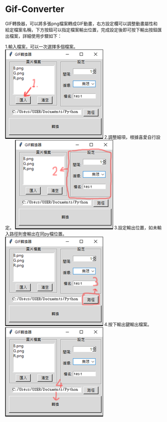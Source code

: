 # Gif-Converter

GIF轉換器，可以將多張png檔案轉成GIF動畫，右方設定欄可以調整動畫屬性和給定檔案名稱，下方按鈕可以指定檔案輸出位置，完成設定後即可按下輸出按鈕匯出檔案，詳細使用步驟如下：

1.輸入檔案，可以一次選擇多個檔案。
![image](https://github.com/Jerry45678/Gif-Converter/blob/main/Step/1.png)
2.調整細項，根據喜愛自行設定。
![image](https://github.com/Jerry45678/Gif-Converter/blob/main/Step/2.png)
3.設定輸出位置，如未輸入路徑則會輸出在同py檔位置。
![image](https://github.com/Jerry45678/Gif-Converter/blob/main/Step/3.png)
4.按下輸出鍵輸出檔案。
![image](https://github.com/Jerry45678/Gif-Converter/blob/main/Step/4.png)
